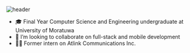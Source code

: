 

<!--
**dylan96dashintha/dylan96dashintha** is a ✨ _special_ ✨ repository because its `README.md` (this file) appears on your GitHub profile.

Here are some ideas to get you started:
-->
![header](https://capsule-render.vercel.app/api?type=waving&height=200&text=Hello!&fontAlign=80&fontAlignY=35&desc=I'm%20Dilan&descAlign=80&descAlignY=65&descSize=50&color=gradient)

- 🎓 Final Year Computer Science and Engineering undergraduate at University of Moratuwa  
- 👯 I’m looking to collaborate on full-stack and mobile development
- 👨‍💻 Former intern on Atlink Communications Inc.

